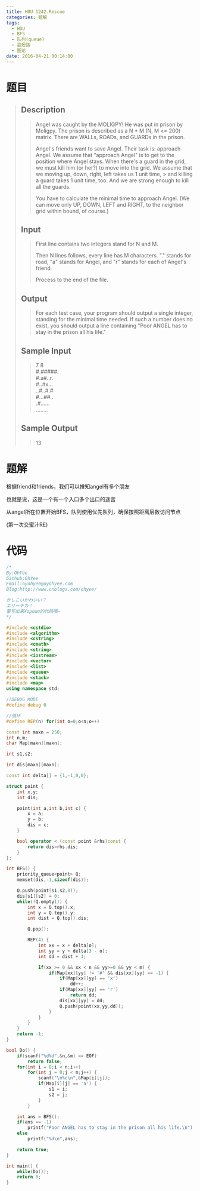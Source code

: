 ```yaml
---
title: HDU 1242.Rescue
categories: 题解
tags:
  - HDU
  - BFS
  - 队列(queue)
  - 最短路
  - 图论
date: 2016-04-21 00:14:00
---
```


# 题目

> ## Description  
>   
> > Angel was caught by the MOLIGPY! He was put in prison by Moligpy. The prison is described as a N * M (N, M &lt;= 200) matrix. There are WALLs, ROADs, and GUARDs in the prison.   
> >   
> > Angel's friends want to save Angel. Their task is: approach Angel. We assume that "approach Angel" is to get to the position where Angel stays. When there's a guard in the grid, we must kill him (or her?) to move into the grid. We assume that we moving up, down, right, left takes us 1 unit time, > and killing a guard takes 1 unit time, too. And we are strong enough to kill all the guards.   
> >   
> > You have to calculate the minimal time to approach Angel. (We can move only UP, DOWN, LEFT and RIGHT, to the neighbor grid within bound, of course.)   
>    <!--more-->
> ## Input  
>   
> > First line contains two integers stand for N and M.   
> >   
> > Then N lines follows, every line has M characters. "." stands for road, "a" stands for Angel, and "r" stands for each of Angel's friend.   
> >   
> > Process to the end of the file.   
>    
> ## Output  
>   
> > For each test case, your program should output a single integer, standing for the minimal time needed. If such a number does no exist, you should output a line containing "Poor ANGEL has to stay in the prison all his life."   
>    
> ## Sample Input  
>   
> > 7 8  
> > \#.\#\#\#\#\#.  
> > \#.a\#..r.  
> > \#..\#x...  
> > ..\#..\#.\#  
> > \#...\#\#..  
> > .\#......  
> > ........  
>    
> ## Sample Output  
>   
> > 13  

# 题解

根据friend和friends，我们可以推知angel有多个朋友

也就是说，这是一个有一个入口多个出口的迷宫

从angel所在位置开始BFS，队列使用优先队列，确保按照距离层数访问节点

(第一次交蜜汁RE)

# 代码

```cpp
/*
By:OhYee
Github:OhYee
Email:oyohyee@oyohyee.com
Blog:http://www.cnblogs.com/ohyee/

かしこいかわいい？
エリーチカ！
要写出来Хорошо的代码哦~
*/

#include <cstdio>
#include <algorithm>
#include <cstring>
#include <cmath>
#include <string>
#include <iostream>
#include <vector>
#include <list>
#include <queue>
#include <stack>
#include <map>
using namespace std;

//DEBUG MODE
#define debug 0

//循环
#define REP(n) for(int o=0;o<n;o++)

const int maxn = 250;
int n,m;
char Map[maxn][maxn];

int s1,s2;

int dis[maxn][maxn];

const int delta[] = {1,-1,0,0};

struct point {
    int x,y;
    int dis;

    point(int a,int b,int c) {
        x = a;
        y = b;
        dis = c;
    }

    bool operator < (const point &rhs)const {
        return dis>rhs.dis;
    }
};

int BFS() {
    priority_queue<point> Q;
    memset(dis,-1,sizeof(dis));

    Q.push(point(s1,s2,0));
    dis[s1][s2] = 0;
    while(!Q.empty()) {
        int x = Q.top().x;
        int y = Q.top().y;
        int dist = Q.top().dis;

        Q.pop();

        REP(4) {
            int xx = x + delta[o];
            int yy = y + delta[3 - o];
            int dd = dist + 1;

            if(xx >= 0 && xx < n && yy>=0 && yy < m) {
                if(Map[xx][yy] != '#' && dis[xx][yy] == -1) {
                    if(Map[xx][yy] == 'x')
                        dd++;
                    if(Map[xx][yy] == 'r')
                        return dd;
                    dis[xx][yy] = dd;
                    Q.push(point(xx,yy,dd));
                }
            }
        }
    }
    return -1;
}

bool Do() {
    if(scanf("%d%d",&n,&m) == EOF)
        return false;
    for(int i = 0;i < n;i++)
        for(int j = 0;j < m;j++) {
            scanf("\n%c\n",&Map[i][j]);
            if(Map[i][j] == 'a') {
                s1 = i;
                s2 = j;
            }
        }

    int ans = BFS();
    if(ans == -1)
        printf("Poor ANGEL has to stay in the prison all his life.\n");
    else
        printf("%d\n",ans);

    return true;
}

int main() {
    while(Do());
    return 0;
}
```